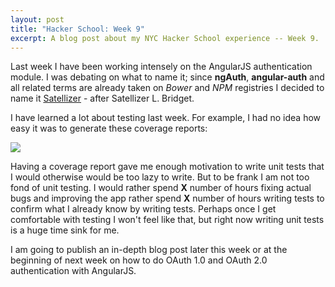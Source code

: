 ```yaml
---
layout: post
title: "Hacker School: Week 9"
excerpt: A blog post about my NYC Hacker School experience -- Week 9.
---
```


Last week I have been working intensely on the AngularJS authentication module.
I was debating on what to name it; since **ngAuth**, **angular-auth** and all
related terms are already taken on *Bower* and *NPM* registries I decided to
name it [Satellizer](https://github.com/sahat/satellizer) - after Satellizer
L. Bridget.

I have learned a lot about testing last week. For example, I had no idea how
easy it was to generate these coverage reports:

![](https://lh4.googleusercontent.com/-M3sMtiuWA4g/U-kzZBcojEI/AAAAAAAAEaA/a-0ZvULkykI/w1545-h1122-no/c1.png)

Having a coverage report gave me enough motivation to write unit tests that I 
would otherwise would be too lazy to write. But to be frank I am not too fond
of unit testing. I would rather spend **X** number of hours fixing actual bugs 
and improving the app rather spend **X** number of hours writing tests to
confirm what I already know by writing tests. Perhaps once I get comfortable
with testing I won't feel like that, but right now writing unit tests is a huge
time sink for me.

I am going to publish an in-depth blog post later this week or at the beginning
of next week on how to do OAuth 1.0 and OAuth 2.0 authentication with AngularJS.
